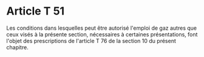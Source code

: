 # Article T 51

Les conditions dans lesquelles peut être autorisé l'emploi de gaz autres que ceux visés à la présente section, nécessaires à certaines présentations, font l'objet des prescriptions de l'article T 76 de la section 10 du présent chapitre.
